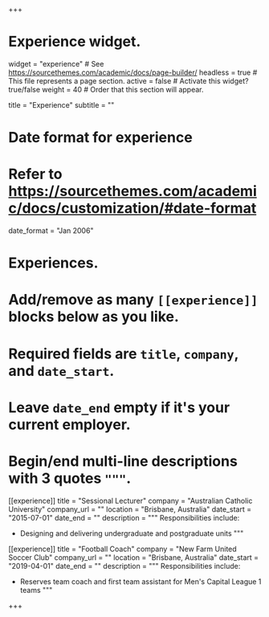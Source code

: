 +++
# Experience widget.
widget = "experience"  # See https://sourcethemes.com/academic/docs/page-builder/
headless = true  # This file represents a page section.
active = false  # Activate this widget? true/false
weight = 40  # Order that this section will appear.

title = "Experience"
subtitle = ""

# Date format for experience
#   Refer to https://sourcethemes.com/academic/docs/customization/#date-format
date_format = "Jan 2006"

# Experiences.
#   Add/remove as many `[[experience]]` blocks below as you like.
#   Required fields are `title`, `company`, and `date_start`.
#   Leave `date_end` empty if it's your current employer.
#   Begin/end multi-line descriptions with 3 quotes `"""`.
[[experience]]
  title = "Sessional Lecturer"
  company = "Australian Catholic University"
  company_url = ""
  location = "Brisbane, Australia"
  date_start = "2015-07-01"
  date_end = ""
  description = """
  Responsibilities include:
  
  * Designing and delivering undergraduate and postgraduate units
  """
  
[[experience]]
  title = "Football Coach"
  company = "New Farm United Soccer Club"
  company_url = ""
  location = "Brisbane, Australia"
  date_start = "2019-04-01"
  date_end = ""
  description = """
  Responsibilities include:
  
  * Reserves team coach and first team assistant for Men's Capital League 1 teams
  """

+++
